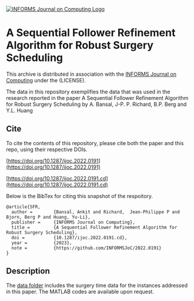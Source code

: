 [![INFORMS Journal on Computing Logo](https://INFORMSJoC.github.io/logos/INFORMS_Journal_on_Computing_Header.jpg)](https://pubsonline.informs.org/journal/ijoc)

# A Sequential Follower Refinement Algorithm for Robust Surgery Scheduling

This archive is distributed in association with the [INFORMS Journal on
Computing](https://pubsonline.informs.org/journal/ijoc) under the (LICENSE).

The data in this repository exemplifies the data that was used in the research reported in the paper A Sequential Follower Refinement Algorithm for Robust Surgery Scheduling by A. Bansal, J-P. P. Richard, B.P. Berg and Y.L. Huang
## Cite

To cite the contents of this repository, please cite both the paper and this repo, using their respective DOIs.


[https://doi.org/10.1287/ijoc.2022.0191](https://doi.org/10.1287/ijoc.2022.0191)

[https://doi.org/10.1287/ijoc.2022.0191.cd](https://doi.org/10.1287/ijoc.2022.0191.cd)

Below is the BibTex for citing this snapshot of the respoitory.

```
@article{SFR,
  author =        {Bansal, Ankit and Richard,  Jean-Philippe P and Bjorn, Berg P and Huang, Yu-Li},
  publisher =     {INFORMS Journal on Computing},
  title =         {A Sequential Follower Refinement Algorithm for Robust Surgery Scheduling},
  doi =           {10.1287/ijoc.2022.0191.cd},
  year =          {2023},
  note =          {https://github.com/INFORMSJoC/2022.0191}
}  
```

## Description

The [data folder]() includes the surgery time data for the instances addressed in this paper. The MATLAB codes are available upon request.
